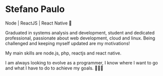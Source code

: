 # Stefano Paulo

Node | ReactJS | React Native 🚀


Graduated in systems analysis and development, student and dedicated professional, passionate about web development, cloud and linux. Being challenged and keeping myself updated are my motivations!

My main skills are node.js, php, reactjs and react native. 

I am always looking to evolve as a programmer, I know where I want to go and what I have to do to achieve my goals. 👨‍💻🚀

